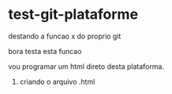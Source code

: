 # test-git-plataforme
destando a funcao x do proprio git 

bora testa esta funcao

vou programar um html direto desta plataforma.

1) criando o arquivo .html



